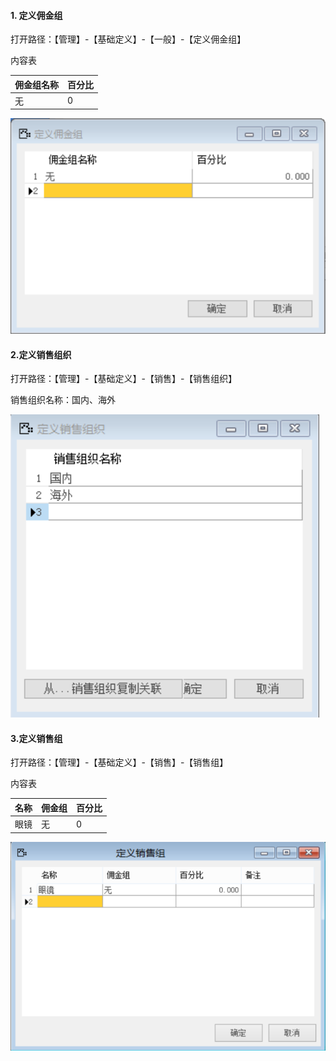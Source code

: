 #### 1. **定义佣金组**

打开路径：【管理】-【基础定义】-【一般】-【定义佣金组】

内容表

| **佣金组名称** | **百分比** |
| -------------- | ---------- |
| 无             | 0          |

![img](BAP_QuickStart_Images/11.1.png) 

#### **2.定义销售组织**

打开路径：【管理】-【基础定义】-【销售】-【销售组织】

销售组织名称：国内、海外

![img](BAP_QuickStart_Images/11.2.png) 

#### **3.定义销售组**

打开路径：【管理】-【基础定义】-【销售】-【销售组】

内容表

| **名称** | **佣金组** | **百分比** |
| -------- | ---------- | ---------- |
| 眼镜     | 无         | 0          |

![img](BAP_QuickStart_Images/11.3.png)